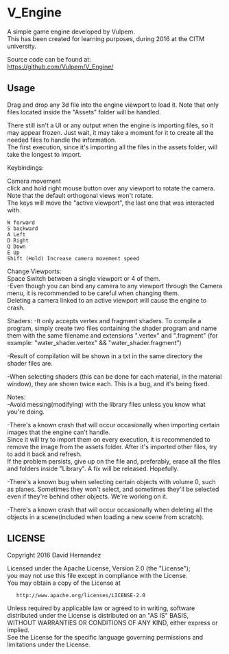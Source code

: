 
# V_Engine

A simple game engine developed by Vulpem.     
This has been created for learning purposes, during 2016 at the CITM university.   

Source code can be found at:        
https://github.com/Vulpem/V_Engine/

## Usage

Drag and drop any 3d file into the engine viewport to load it. Note that only files located inside the "Assets" folder will be handled.


There still isn't a UI or any output when the engine is importing files, so it may appear frozen. Just wait, it may take a moment
for it to create all the needed files to handle the information.  
The first execution, since it's importing all the files in the assets folder, will take the longest to import.  



Keybindings:  

Camera movement  
	click and hold right mouse button over any viewport to rotate the camera.  
	Note that the default orthogonal views won't rotate.  
	The keys will move the "active viewport", the last one that was interacted with.  

	W forward  
	S backward  
	A Left  
	D Right  
	Q Down  
	E Up  
	Shift (Hold) Increase camera movement speed  
	
Change Viewports:  
	Space Switch between a single viewport or 4 of them.  
	-Even though you can bind any camera to any viewport through the Camera menu, it is recommended to be careful when changing them.  
		Deleting a camera linked to an active viewport will cause the engine to crash.  


Shaders:
-It only accepts vertex and fragment shaders. To compile a program, simply create two files containing the shader program and name them with the same filename and extensions ".vertex" and ".fragment"
(for example: "water_shader.vertex" && "water_shader.fragment")

-Result of compilation will be shown in a txt in the same directory the shader files are.

-When selecting shaders (this can be done for each material, in the material window), they are shown twice each. This is a bug, and it's being fixed.



Notes:  
-Avoid messing(modifying) with the library files unless you know what you're doing.  

-There's a known crash that will occur occasionally when importing certain images that the engine can't handle.  
Since it will try to import them on every execution, it is recommended to remove the image from the assets folder. After it's
imported other files, try to add it back and refresh.  
	If the problem persists, give up on the file and, preferably, erase all the files and folders inside "Library". A fix will be released. Hopefully.  
 
-There's a known bug when selecting certain objects with volume 0, such as planes. Sometimes they won't select, and sometimes they'll be selected even if they're behind other objects. We're working on it.  

-There's a known crash that will occur occasionally when deleting all the objects in a scene(included when loading a new scene from scratch).


## LICENSE

 Copyright 2016 David Hernandez

   Licensed under the Apache License, Version 2.0 (the "License");    
   you may not use this file except in compliance with the License.    
   You may obtain a copy of the License at    

       http://www.apache.org/licenses/LICENSE-2.0

   Unless required by applicable law or agreed to in writing, software     
   distributed under the License is distributed on an "AS IS" BASIS,    
   WITHOUT WARRANTIES OR CONDITIONS OF ANY KIND, either express or implied.    
   See the License for the specific language governing permissions and    
   limitations under the License.
